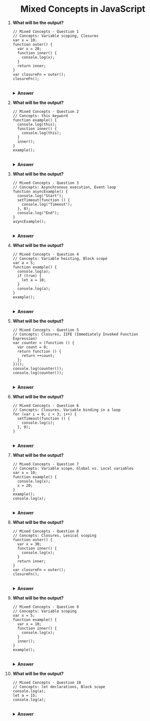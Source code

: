 <div align="center">
   <h1>Mixed Concepts in JavaScript</h1>
</div>

<ol>

   <li>

   **What will be the output?**

   ```JS
   // Mixed Concepts - Question 1
   // Concepts: Variable scoping, Closures
   var x = 10;
   function outer() {
     var x = 20;
     function inner() {
       console.log(x);
     }
     return inner;
   }
   var closureFn = outer();
   closureFn();
   ```

   <br/>
   <details>
   <summary><b>Answer</b></summary>
   <p>

   #### Output: 20
   #### Explanation: The inner function has access to the variable `x` from its closure, which is the `x` from the outer function.

   </p>
   </details>
   </li>

   <!-- Repeat the pattern for the remaining questions -->

   <li>

   **What will be the output?**

   ```JS
   // Mixed Concepts - Question 2
   // Concepts: this keyword
   function example() {
     console.log(this);
     function inner() {
       console.log(this);
     }
     inner();
   }
   example();
   ```

   <br/>
   <details>
   <summary><b>Answer</b></summary>
   <p>

   #### Output: Window (or global object), Window
   #### Explanation: The first 'this' refers to the global object (Window in a browser environment), and the second 'this' inside `inner()` also refers to the global object.

   </p>
   </details>
   </li>

   <li>

   **What will be the output?**

   ```JS
   // Mixed Concepts - Question 3
   // Concepts: Asynchronous execution, Event loop
   function asyncExample() {
     console.log("Start");
     setTimeout(function () {
       console.log("Timeout");
     }, 0);
     console.log("End");
   }
   asyncExample();
   ```

   <br/>
   <details>
   <summary><b>Answer</b></summary>
   <p>

   #### Output: Start, End, Timeout
   #### Explanation: The `setTimeout` function is non-blocking, and its callback is placed in the event queue, allowing the "End" to be logged before the "Timeout".

   </p>
   </details>
   </li>

   <li>

   **What will be the output?**

   ```JS
   // Mixed Concepts - Question 4
   // Concepts: Variable hoisting, Block scope
   var a = 5;
   function example() {
     console.log(a);
     if (true) {
       let a = 10;
     }
     console.log(a);
   }
   example();
   ```

   <br/>
   <details>
   <summary><b>Answer</b></summary>
   <p>

   #### Output: 5, 5
   #### Explanation: The first `console.log(a)` refers to the global variable 'a', and the second `console.log(a)` within the block refers to the local variable 'a'.

   </p>
   </details>
   </li>

   <li>

   **What will be the output?**

   ```JS
   // Mixed Concepts - Question 5
   // Concepts: Closures, IIFE (Immediately Invoked Function Expression)
   var counter = (function () {
     var count = 0;
     return function () {
       return ++count;
     };
   })();
   console.log(counter());
   console.log(counter());
   ```

   <br/>
   <details>
   <summary><b>Answer</b></summary>
   <p>

   #### Output: 1, 2
   #### Explanation: The `counter` function utilizes closures to create a private variable 'count' that persists across multiple invocations.

   </p>
   </details>
   </li>

   <li>

   **What will be the output?**

   ```JS
   // Mixed Concepts - Question 6
   // Concepts: Closures, Variable binding in a loop
   for (var i = 0; i < 3; i++) {
     setTimeout(function () {
       console.log(i);
     }, 0);
   }
   ```

   <br/>
   <details>
   <summary><b>Answer</b></summary>
   <p>

   #### Output: 3, 3, 3
   #### Explanation: Due to the asynchronous nature of `setTimeout`, all three callbacks reference the final value of 'i' after the loop completes.

   </p>
   </details>
   </li>

   <li>

   **What will be the output?**

   ```JS
   // Mixed Concepts - Question 7
   // Concepts: Variable scope, Global vs. Local variables
   var x = 10;
   function example() {
     console.log(x);
     x = 20;
   }
   example();
   console.log(x);
   ```

   <br/>
   <details>
   <summary><b>Answer</b></summary>
   <p>

   #### Output: 10, 20
   #### Explanation: The first `console.log(x)` refers to the global variable 'x', and the second `console.log(x)` within the function refers to the local variable 'x'.

   </p>
   </details>
   </li>

   <li>

   **What will be the output?**

   ```JS
   // Mixed Concepts - Question 8
   // Concepts: Closures, Lexical scoping
   function outer() {
     var x = 30;
     function inner() {
       console.log(x);
     }
     return inner;
   }
   var closureFn = outer();
   closureFn();
   ```

   <br/>
   <details>
   <summary><b>Answer</b></summary>
   <p>

   #### Output: 30
   #### Explanation: The inner function retains access to the variable 'x' from its lexical scope even after the outer function has finished executing.

   </p>
   </details>
   </li>

   <li>

   **What will be the output?**

   ```JS
   // Mixed Concepts - Question 9
   // Concepts: Variable scoping
   var x = 5;
   function example() {
     var x = 10;
     function inner() {
       console.log(x);
     }
     inner();
   }
   example();
   ```

   <br/>
   <details>
   <summary><b>Answer</b></summary>
   <p>

   #### Output: 10
   #### Explanation: The inner function has access to the variable 'x' from its lexical scope, which is the 'x' from the function `example()`.

   </p>
   </details>
   </li>

   <li>

   **What will be the output?**

   ```JS
   // Mixed Concepts - Question 10
   // Concepts: let declarations, Block scope
   console.log(a);
   let a = 15;
   console.log(a);
   ```

   <br/>
   <details>
   <summary><b>Answer</b></summary>
   <p>

   #### Output: ReferenceError: Cannot access 'a' before initialization
   #### Explanation: Variables declared with 'let' are not hoisted to the top, and attempting to access them before declaration results in a ReferenceError.

   </p>
   </details>
   </li>

</ol>
